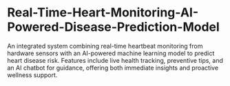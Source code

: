# Real-Time-Heart-Monitoring-AI-Powered-Disease-Prediction-Model
An integrated system combining real-time heartbeat monitoring from hardware sensors with an AI-powered machine learning model to predict heart disease risk. Features include live health tracking, preventive tips, and an AI chatbot for guidance, offering both immediate insights and proactive wellness support.     
